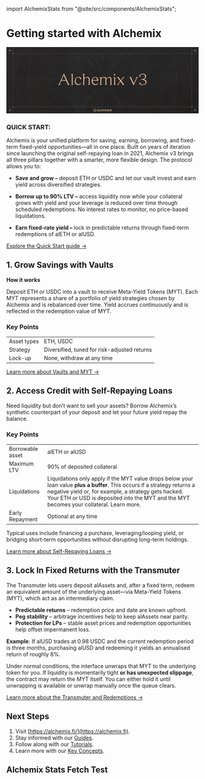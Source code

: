 import AlchemixStats from "@site/src/components/AlchemixStats";

# Getting started with Alchemix

![](/img/landing-01.webp)

### QUICK START:

Alchemix is your unified platform for saving, earning, borrowing, and fixed-term fixed-yield opportunities—all in one place. Built on years of iteration since launching the original self-repaying loan in 2021, Alchemix v3 brings all three pillars together with a smarter, more flexible design. The protocol allows you to:

- **Save and grow –** deposit ETH or USDC and let our vault invest and earn yield across diversified strategies.

- **Borrow up to 90% LTV –** access liquidity now while your collateral grows with yield and your leverage is reduced over time through scheduled redemptions. No interest rates to monitor, no price-based liquidations.

- **Earn fixed-rate yield –** lock in predictable returns through fixed-term redemptions of alETH or alUSD.

[Explore the Quick Start guide →](./quick-start.md)

## 1. Grow Savings with Vaults

**How it works**

Deposit ETH or USDC into a vault to receive Meta-Yield Tokens (MYT). Each MYT represents a share of a portfolio of yield strategies chosen by Alchemix and is rebalanced over time. Yield accrues continuously and is reflected in the redemption value of MYT.

### Key Points

|             |                                              |
| ----------- | -------------------------------------------- |
| Asset types | ETH, USDC                                    |
| Strategy    | Diversified, tuned for risk-adjusted returns |
| Lock-up     | None, withdraw at any time                   |

[Learn more about Vaults and MYT →](./concepts/myt-and-yield.md)

## 2. Access Credit with Self-Repaying Loans

Need liquidity but don’t want to sell your assets? Borrow Alchemix’s synthetic counterpart of your deposit and let your future yield repay the balance.

### Key Points

|                  |                                                                                                                                                                                                                                                                                |
| ---------------- | ------------------------------------------------------------------------------------------------------------------------------------------------------------------------------------------------------------------------------------------------------------------------------ |
| Borrowable asset | alETH or alUSD                                                                                                                                                                                                                                                                 |
| Maximum LTV      | 90% of deposited collateral                                                                                                                                                                                                                                                    |
| Liquidations     | Liquidations only apply if the MYT value drops below your loan value **plus a buffer**. This occurs if a strategy returns a negative yield or, for example, a strategy gets hacked. Your ETH or USD is deposited into the MYT and the MYT becomes your collateral. Learn more. |
| Early Repayment  | Optional at any time                                                                                                                                                                                                                                                           |

Typical uses include financing a purchase, leveraging/looping yield, or bridging short-term opportunities without disrupting long-term holdings.

[Learn more about Self-Repaying Loans →](./concepts/self-repaying-loans.md)

## 3. Lock In Fixed Returns with the Transmuter

The Transmuter lets users deposit alAssets and, after a fixed term, redeem an equivalent amount of the underlying asset—via Meta-Yield Tokens (MYT), which act as an intermediary claim.

- **Predictable returns** – redemption price and date are known upfront.
- **Peg stability** – arbitrage incentives help to keep alAssets near parity.
- **Protection for LPs** – stable asset prices and redemption opportunities help offset impermanent loss.

**Example**: If alUSD trades at 0.98 USDC and the current redemption period is three months, purchasing alUSD and redeeming it yields an annualised return of roughly 8%.

Under normal conditions, the interface unwraps that MYT to the underlying token for you. If liquidity is momentarily tight **or has unexpected slippage**, the contract may return the MYT itself. You can either hold it until unwrapping is available or unwrap manually once the queue clears.

[Learn more about the Transmuter and Redemptions →](./concepts/transmuter.md)

## Next Steps

1. Visit [https://alchemix.fi/](https://alchemix.fi).
2. Stay informed with our [Guides](./newguides/risk-considerations.md).
3. Follow along with our [Tutorials](./tutorials/use-passive-myt.md).
4. Learn more with our [Key Concepts](./concepts/myt-and-yield.md).

## Alchemix Stats Fetch Test

<AlchemixStats />
